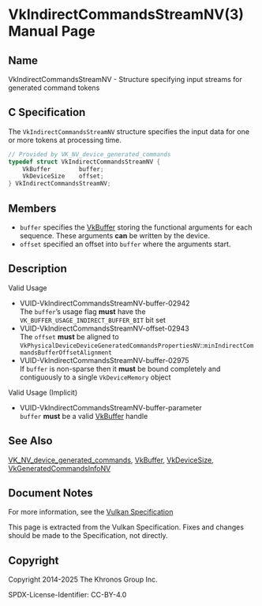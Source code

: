 # VkIndirectCommandsStreamNV(3) Manual Page

## Name

VkIndirectCommandsStreamNV - Structure specifying input streams for generated command tokens



## [](#_c_specification)C Specification

The `VkIndirectCommandsStreamNV` structure specifies the input data for one or more tokens at processing time.

```c++
// Provided by VK_NV_device_generated_commands
typedef struct VkIndirectCommandsStreamNV {
    VkBuffer        buffer;
    VkDeviceSize    offset;
} VkIndirectCommandsStreamNV;
```

## [](#_members)Members

- `buffer` specifies the [VkBuffer](https://registry.khronos.org/vulkan/specs/latest/man/html/VkBuffer.html) storing the functional arguments for each sequence. These arguments **can** be written by the device.
- `offset` specified an offset into `buffer` where the arguments start.

## [](#_description)Description

Valid Usage

- [](#VUID-VkIndirectCommandsStreamNV-buffer-02942)VUID-VkIndirectCommandsStreamNV-buffer-02942  
  The `buffer`’s usage flag **must** have the `VK_BUFFER_USAGE_INDIRECT_BUFFER_BIT` bit set
- [](#VUID-VkIndirectCommandsStreamNV-offset-02943)VUID-VkIndirectCommandsStreamNV-offset-02943  
  The `offset` **must** be aligned to `VkPhysicalDeviceDeviceGeneratedCommandsPropertiesNV`::`minIndirectCommandsBufferOffsetAlignment`
- [](#VUID-VkIndirectCommandsStreamNV-buffer-02975)VUID-VkIndirectCommandsStreamNV-buffer-02975  
  If `buffer` is non-sparse then it **must** be bound completely and contiguously to a single `VkDeviceMemory` object

Valid Usage (Implicit)

- [](#VUID-VkIndirectCommandsStreamNV-buffer-parameter)VUID-VkIndirectCommandsStreamNV-buffer-parameter  
  `buffer` **must** be a valid [VkBuffer](https://registry.khronos.org/vulkan/specs/latest/man/html/VkBuffer.html) handle

## [](#_see_also)See Also

[VK\_NV\_device\_generated\_commands](https://registry.khronos.org/vulkan/specs/latest/man/html/VK_NV_device_generated_commands.html), [VkBuffer](https://registry.khronos.org/vulkan/specs/latest/man/html/VkBuffer.html), [VkDeviceSize](https://registry.khronos.org/vulkan/specs/latest/man/html/VkDeviceSize.html), [VkGeneratedCommandsInfoNV](https://registry.khronos.org/vulkan/specs/latest/man/html/VkGeneratedCommandsInfoNV.html)

## [](#_document_notes)Document Notes

For more information, see the [Vulkan Specification](https://registry.khronos.org/vulkan/specs/latest/html/vkspec.html#VkIndirectCommandsStreamNV)

This page is extracted from the Vulkan Specification. Fixes and changes should be made to the Specification, not directly.

## [](#_copyright)Copyright

Copyright 2014-2025 The Khronos Group Inc.

SPDX-License-Identifier: CC-BY-4.0